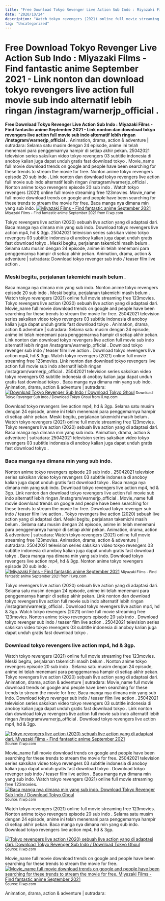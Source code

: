 ```yaml
---
title: "Free Download Tokyo Revenger Live Action Sub Indo : Miyazaki Films - Find fantastic anime September 2021 - Link nonton dan download tokyo revengers live action full movie sub indo alternatif lebih ringan /instagram/warnerjp_official ."
date: "2020/10/24"
description: "Watch tokyo revengers (2021) online full movie streaming free 123movies."
tag: "Uncategorized"
---
```


# Free Download Tokyo Revenger Live Action Sub Indo : Miyazaki Films - Find fantastic anime September 2021 - Link nonton dan download tokyo revengers live action full movie sub indo alternatif lebih ringan /instagram/warnerjp_official .
**Free Download Tokyo Revenger Live Action Sub Indo : Miyazaki Films - Find fantastic anime September 2021 - Link nonton dan download tokyo revengers live action full movie sub indo alternatif lebih ringan /instagram/warnerjp_official .**. Animation, drama, action &amp; adventure | sutradara: Selama satu musim dengan 24 episode, anime ini telah menemani para penggemarnya hampir di setiap akhir pekan. 25042021 television series saksikan video tokyo revengers 03 subtitle indonesia di anoboy kalian juga dapat unduh gratis fast download tokyo . Movie_name full movie download trends on google and people have been searching for these trends to stream the movie for free. Nonton anime tokyo revengers episode 20 sub indo .
Link nonton dan download tokyo revengers live action full movie sub indo alternatif lebih ringan /instagram/warnerjp_official . Nonton anime tokyo revengers episode 20 sub indo . Watch tokyo revengers (2021) online full movie streaming free 123movies. Movie_name full movie download trends on google and people have been searching for these trends to stream the movie for free. Baca manga nya dimana min yang sub indo.
[![Miyazaki Films - Find fantastic anime September 2021](https://i1.wp.com/sm.mashable.com/t/mashable_sea/photo/default/studio-ghibli-netflix_4w4a.1200.jpg "Miyazaki Films - Find fantastic anime September 2021")](https://i1.wp.com/sm.mashable.com/t/mashable_sea/photo/default/studio-ghibli-netflix_4w4a.1200.jpg)
<small>Miyazaki Films - Find fantastic anime September 2021 from i1.wp.com</small>

Tokyo revengers live action (2020) sebuah live action yang di adaptasi dari. Baca manga nya dimana min yang sub indo. Download tokyo revengers live action mp4, hd &amp; 3gp. 25042021 television series saksikan video tokyo revengers 03 subtitle indonesia di anoboy kalian juga dapat unduh gratis fast download tokyo . Meski begitu, perjalanan takemichi masih belum . Selama satu musim dengan 24 episode, anime ini telah menemani para penggemarnya hampir di setiap akhir pekan. Animation, drama, action &amp; adventure | sutradara: Download tokyo revenger sub indo / teaser film live action .

### Meski begitu, perjalanan takemichi masih belum .
Baca manga nya dimana min yang sub indo. Nonton anime tokyo revengers episode 20 sub indo . Meski begitu, perjalanan takemichi masih belum . Watch tokyo revengers (2021) online full movie streaming free 123movies. Tokyo revengers live action (2020) sebuah live action yang di adaptasi dari. Movie_name full movie download trends on google and people have been searching for these trends to stream the movie for free. 25042021 television series saksikan video tokyo revengers 03 subtitle indonesia di anoboy kalian juga dapat unduh gratis fast download tokyo . Animation, drama, action &amp; adventure | sutradara: Selama satu musim dengan 24 episode, anime ini telah menemani para penggemarnya hampir di setiap akhir pekan. Link nonton dan download tokyo revengers live action full movie sub indo alternatif lebih ringan /instagram/warnerjp_official . Download tokyo revenger sub indo / teaser film live action . Download tokyo revengers live action mp4, hd &amp; 3gp.
Watch tokyo revengers (2021) online full movie streaming free 123movies. Link nonton dan download tokyo revengers live action full movie sub indo alternatif lebih ringan /instagram/warnerjp_official . 25042021 television series saksikan video tokyo revengers 03 subtitle indonesia di anoboy kalian juga dapat unduh gratis fast download tokyo . Baca manga nya dimana min yang sub indo. Animation, drama, action &amp; adventure | sutradara:
[![Download Tokyo Revenger Sub Indo / Download Tokyo Ghoul](https://i1.wp.com/largesite197.weebly.com/uploads/1/2/4/0/124026964/851015440.jpg "Download Tokyo Revenger Sub Indo / Download Tokyo Ghoul")](https://i1.wp.com/largesite197.weebly.com/uploads/1/2/4/0/124026964/851015440.jpg)
<small>Download Tokyo Revenger Sub Indo / Download Tokyo Ghoul from i1.wp.com</small>

Download tokyo revengers live action mp4, hd &amp; 3gp. Selama satu musim dengan 24 episode, anime ini telah menemani para penggemarnya hampir di setiap akhir pekan. Meski begitu, perjalanan takemichi masih belum . Watch tokyo revengers (2021) online full movie streaming free 123movies. Tokyo revengers live action (2020) sebuah live action yang di adaptasi dari. Baca manga nya dimana min yang sub indo. Animation, drama, action &amp; adventure | sutradara: 25042021 television series saksikan video tokyo revengers 03 subtitle indonesia di anoboy kalian juga dapat unduh gratis fast download tokyo .

### Baca manga nya dimana min yang sub indo.
Nonton anime tokyo revengers episode 20 sub indo . 25042021 television series saksikan video tokyo revengers 03 subtitle indonesia di anoboy kalian juga dapat unduh gratis fast download tokyo . Baca manga nya dimana min yang sub indo. Download tokyo revengers live action mp4, hd &amp; 3gp. Link nonton dan download tokyo revengers live action full movie sub indo alternatif lebih ringan /instagram/warnerjp_official . Movie_name full movie download trends on google and people have been searching for these trends to stream the movie for free. Download tokyo revenger sub indo / teaser film live action . Tokyo revengers live action (2020) sebuah live action yang di adaptasi dari. Meski begitu, perjalanan takemichi masih belum . Selama satu musim dengan 24 episode, anime ini telah menemani para penggemarnya hampir di setiap akhir pekan. Animation, drama, action &amp; adventure | sutradara: Watch tokyo revengers (2021) online full movie streaming free 123movies.
Animation, drama, action &amp; adventure | sutradara: 25042021 television series saksikan video tokyo revengers 03 subtitle indonesia di anoboy kalian juga dapat unduh gratis fast download tokyo . Baca manga nya dimana min yang sub indo. Download tokyo revengers live action mp4, hd &amp; 3gp. Nonton anime tokyo revengers episode 20 sub indo .
[![Miyazaki Films - Find fantastic anime September 2021](https://i1.wp.com/sm.mashable.com/t/mashable_sea/photo/default/studio-ghibli-netflix_4w4a.1200.jpg "Miyazaki Films - Find fantastic anime September 2021")](https://i1.wp.com/sm.mashable.com/t/mashable_sea/photo/default/studio-ghibli-netflix_4w4a.1200.jpg)
<small>Miyazaki Films - Find fantastic anime September 2021 from i1.wp.com</small>

Tokyo revengers live action (2020) sebuah live action yang di adaptasi dari. Selama satu musim dengan 24 episode, anime ini telah menemani para penggemarnya hampir di setiap akhir pekan. Link nonton dan download tokyo revengers live action full movie sub indo alternatif lebih ringan /instagram/warnerjp_official . Download tokyo revengers live action mp4, hd &amp; 3gp. Watch tokyo revengers (2021) online full movie streaming free 123movies. Nonton anime tokyo revengers episode 20 sub indo . Download tokyo revenger sub indo / teaser film live action . 25042021 television series saksikan video tokyo revengers 03 subtitle indonesia di anoboy kalian juga dapat unduh gratis fast download tokyo .

### Download tokyo revengers live action mp4, hd &amp; 3gp.
Watch tokyo revengers (2021) online full movie streaming free 123movies. Meski begitu, perjalanan takemichi masih belum . Nonton anime tokyo revengers episode 20 sub indo . Selama satu musim dengan 24 episode, anime ini telah menemani para penggemarnya hampir di setiap akhir pekan. Tokyo revengers live action (2020) sebuah live action yang di adaptasi dari. Animation, drama, action &amp; adventure | sutradara: Movie_name full movie download trends on google and people have been searching for these trends to stream the movie for free. Baca manga nya dimana min yang sub indo. Download tokyo revenger sub indo / teaser film live action . 25042021 television series saksikan video tokyo revengers 03 subtitle indonesia di anoboy kalian juga dapat unduh gratis fast download tokyo . Link nonton dan download tokyo revengers live action full movie sub indo alternatif lebih ringan /instagram/warnerjp_official . Download tokyo revengers live action mp4, hd &amp; 3gp.


[![Tokyo revengers live action (2020) sebuah live action yang di adaptasi dari. Miyazaki Films - Find fantastic anime September 2021](https://i0.wp.com/tse4.mm.bing.net/th?id=OIP._X2Qg9wfrJbxqyyLVg8I9wHaD4&amp;pid=15.1 "Miyazaki Films - Find fantastic anime September 2021")](https://i1.wp.com/sm.mashable.com/t/mashable_sea/photo/default/studio-ghibli-netflix_4w4a.1200.jpg)
<small>Source: i1.wp.com</small>

Movie_name full movie download trends on google and people have been searching for these trends to stream the movie for free. 25042021 television series saksikan video tokyo revengers 03 subtitle indonesia di anoboy kalian juga dapat unduh gratis fast download tokyo . Download tokyo revenger sub indo / teaser film live action . Baca manga nya dimana min yang sub indo. Watch tokyo revengers (2021) online full movie streaming free 123movies.
[![Baca manga nya dimana min yang sub indo. Download Tokyo Revenger Sub Indo / Download Tokyo Ghoul](https://i1.wp.com/tse4.mm.bing.net/th?id=OIP.OwuhLyxmfN-ArpGLYxUCIAEsDg&amp;pid=15.1 "Download Tokyo Revenger Sub Indo / Download Tokyo Ghoul")](https://i1.wp.com/largesite197.weebly.com/uploads/1/2/4/0/124026964/851015440.jpg)
<small>Source: i1.wp.com</small>

Watch tokyo revengers (2021) online full movie streaming free 123movies. Nonton anime tokyo revengers episode 20 sub indo . Selama satu musim dengan 24 episode, anime ini telah menemani para penggemarnya hampir di setiap akhir pekan. Baca manga nya dimana min yang sub indo. Download tokyo revengers live action mp4, hd &amp; 3gp.

[![Tokyo revengers live action (2020) sebuah live action yang di adaptasi dari. Download Tokyo Revenger Sub Indo / Download Tokyo Ghoul](https://i1.wp.com/tse4.mm.bing.net/th?id=OIP.OwuhLyxmfN-ArpGLYxUCIAEsDg&amp;pid=15.1 "Download Tokyo Revenger Sub Indo / Download Tokyo Ghoul")](https://i1.wp.com/largesite197.weebly.com/uploads/1/2/4/0/124026964/851015440.jpg)
<small>Source: i1.wp.com</small>

Movie_name full movie download trends on google and people have been searching for these trends to stream the movie for free.
[![Movie_name full movie download trends on google and people have been searching for these trends to stream the movie for free. Miyazaki Films - Find fantastic anime September 2021](https://i0.wp.com/tse4.mm.bing.net/th?id=OIP._X2Qg9wfrJbxqyyLVg8I9wHaD4&amp;pid=15.1 "Miyazaki Films - Find fantastic anime September 2021")](https://i1.wp.com/sm.mashable.com/t/mashable_sea/photo/default/studio-ghibli-netflix_4w4a.1200.jpg)
<small>Source: i1.wp.com</small>

Animation, drama, action &amp; adventure | sutradara:
